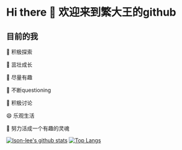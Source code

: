 # Hi there 👋 欢迎来到繁大王的github

## 目前的我

🔭 积极探索

🌱 茁壮成长

👯 尽量有趣

🤔 不断questioning

💬 积极讨论

😄 乐观生活

💃 努力活成一个有趣的灵魂

[![lson-lee's github stats](https://github-readme-stats.vercel.app/api?username=lson-lee&show_icons=true&theme=buefy)](https://github.com/anuraghazra/github-readme-stats)
[![Top Langs](https://github-readme-stats.vercel.app/api/top-langs/?username=lson-lee&layout=compact)](https://github.com/anuraghazra/github-readme-stats)
